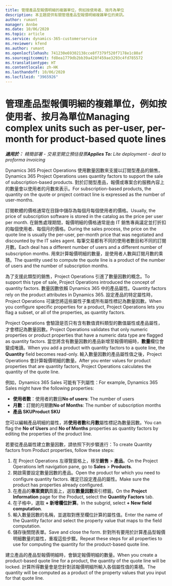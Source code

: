 ```yaml
---
title: 管理產品型報價明細的複雜單位，例如按使用者、按月為單位
description: 本主題提供有關管理產品型報價明細複雜單位的資訊。
author: rumant
manager: Annbe
ms.date: 10/06/2020
ms.topic: article
ms.service: dynamics-365-customerservice
ms.reviewer: kfend
ms.author: rumant
ms.openlocfilehash: 741230e69302138cce8f7379f520f7178e1c80af
ms.sourcegitcommit: fd8ea1779db2bb39a428f459ae3293c4fd785572
ms.translationtype: HT
ms.contentlocale: zh-HK
ms.lasthandoff: 10/06/2020
ms.locfileid: "3965926"
---
```

# <a name="managing-complex-units-such-as-per-user-per-month-for-product-based-quote-lines"></a><span data-ttu-id="31e71-103">管理產品型報價明細的複雜單位，例如按使用者、按月為單位</span><span class="sxs-lookup"><span data-stu-id="31e71-103">Managing complex units such as per-user, per-month for product-based quote lines</span></span>

<span data-ttu-id="31e71-104">_**適用於：** 精簡部署 - 交易至開立預估發票_</span><span class="sxs-lookup"><span data-stu-id="31e71-104">_**Applies To:** Lite deployment - deal to proforma invoicing_</span></span>

<span data-ttu-id="31e71-105">Dynamics 365 Project Operations 使用數量因數來支援以訂閱型產品的銷售。</span><span class="sxs-lookup"><span data-stu-id="31e71-105">Dynamics 365 Project Operations uses quantity factors to support the sale of subscription-based products.</span></span> <span data-ttu-id="31e71-106">對於訂閱型產品，報價或專案合約服務內容上的數量會以使用者的月數來表示。</span><span class="sxs-lookup"><span data-stu-id="31e71-106">For subscription-based products, the quantity on the quote or project contract line is expressed as the number of user-months.</span></span>

<span data-ttu-id="31e71-107">訂閱軟體的價格通常在目錄中儲存為每個月每個使用者的價格。</span><span class="sxs-lookup"><span data-stu-id="31e71-107">Usually, the price of subscription software is stored in the catalog as the price per user per month.</span></span> <span data-ttu-id="31e71-108">在銷售處理期間，報價明細的價格通常是由 IT 銷售專員議定並打折扣的每個使用者、每個月的價格。</span><span class="sxs-lookup"><span data-stu-id="31e71-108">During the sales process, the price on the quote line is usually the per-user, per-month price that was negotiated and discounted by the IT sales agent.</span></span> <span data-ttu-id="31e71-109">每筆交易都有不同的使用者數目和不同的訂閱月數。</span><span class="sxs-lookup"><span data-stu-id="31e71-109">Each deal has a different number of users and a different number of subscription months.</span></span> <span data-ttu-id="31e71-110">用來計算報價明細的數量，是使用者人數與訂閱月數的乘積。</span><span class="sxs-lookup"><span data-stu-id="31e71-110">The quantity used to compute the quote line is a product of the number of users and the number of subscription months.</span></span>

<span data-ttu-id="31e71-111">為了支援此類型的銷售，Project Operations 引進了數量因數的概念。</span><span class="sxs-lookup"><span data-stu-id="31e71-111">To support this type of sale, Project Operations introduced the concept of quantity factors.</span></span> <span data-ttu-id="31e71-112">數量因數依賴 Dynamics 365 中的產品屬性。</span><span class="sxs-lookup"><span data-stu-id="31e71-112">Quantity factors rely on the product attributes in Dynamics 365.</span></span> <span data-ttu-id="31e71-113">設定產品的特定屬性時，Project Operations 可讓您將這些屬性子集或所有屬性標記為數量因數。</span><span class="sxs-lookup"><span data-stu-id="31e71-113">When you configure specific properties for a product, Project Operations lets you flag a subset, or all of the properties, as quantity factors.</span></span>

<span data-ttu-id="31e71-114">Project Operations 會驗證是否只有含有數值資料類型的數值屬性或產品屬性，才會標記為數量因數。</span><span class="sxs-lookup"><span data-stu-id="31e71-114">Project Operations validates that only numeric properties or product properties that have a numeric data type are flagged as quantity factors.</span></span> <span data-ttu-id="31e71-115">當您將含有數量因數的產品新增至報價明細時，**數量**欄位會變成唯讀。</span><span class="sxs-lookup"><span data-stu-id="31e71-115">When you add a product with quantity factors to a quote line, the **Quantity** field becomes read-only.</span></span> <span data-ttu-id="31e71-116">輸入數量因數的產品屬性值之後，Project Operations 會計算報價明細的數量。</span><span class="sxs-lookup"><span data-stu-id="31e71-116">After you enter values for product properties that are quantity factors, Project Operations calculates the quantity of the quote line.</span></span>

<span data-ttu-id="31e71-117">例如，Dynamics 365 Sales 可能有下列屬性：</span><span class="sxs-lookup"><span data-stu-id="31e71-117">For example, Dynamics 365 Sales might have the following properties:</span></span>

- <span data-ttu-id="31e71-118">**使用者數**：使用者的數目</span><span class="sxs-lookup"><span data-stu-id="31e71-118">**No of users**: The number of users</span></span>
- <span data-ttu-id="31e71-119">**月數**：訂閱的月期數</span><span class="sxs-lookup"><span data-stu-id="31e71-119">**No of Months**: The number of subscription months</span></span>
- <span data-ttu-id="31e71-120">**產品 SKU**</span><span class="sxs-lookup"><span data-stu-id="31e71-120">**Product SKU**</span></span>

<span data-ttu-id="31e71-121">您可以編輯產品明細的屬性，將**使用者數**和**月數**屬性標記為數量因數。</span><span class="sxs-lookup"><span data-stu-id="31e71-121">You can flag the **No of Users** and **No of Months** properties as quantity factors by editing the properties of the product line.</span></span>

<span data-ttu-id="31e71-122">若要從產品屬性建立數量因數，請依照下列步驟進行：</span><span class="sxs-lookup"><span data-stu-id="31e71-122">To create Quantity factors from Product properties, follow these steps:</span></span>

1. <span data-ttu-id="31e71-123">在 Project Operations 左導覽窗格上，移至**銷售** > **產品**。</span><span class="sxs-lookup"><span data-stu-id="31e71-123">On the Project Operations left navigation pane, go to **Sales** > **Products**.</span></span>
2. <span data-ttu-id="31e71-124">開啟需要設定數量因數的產品。</span><span class="sxs-lookup"><span data-stu-id="31e71-124">Open the product for which you need to configure quantity factors.</span></span> <span data-ttu-id="31e71-125">確定已設定產品的屬性。</span><span class="sxs-lookup"><span data-stu-id="31e71-125">Make sure the product has properties already configured.</span></span>
3. <span data-ttu-id="31e71-126">在產品的**專案資訊**頁面上，選取**數量因數**索引標籤。</span><span class="sxs-lookup"><span data-stu-id="31e71-126">On the **Project Information** page for the Product, select the **Quantity Factors** tab.</span></span>
4. <span data-ttu-id="31e71-127">在子格中，選取 **+ 新增欄位計算**。</span><span class="sxs-lookup"><span data-stu-id="31e71-127">In the subgrid, select **+ New field computation**.</span></span>
5. <span data-ttu-id="31e71-128">輸入數量因數的名稱，並選取對應至欄位計算的屬性值。</span><span class="sxs-lookup"><span data-stu-id="31e71-128">Enter the name of the Quantity factor and select the property value that maps to the field computation.</span></span>
6. <span data-ttu-id="31e71-129">儲存後關閉表單。</span><span class="sxs-lookup"><span data-stu-id="31e71-129">Save and close the form.</span></span> <span data-ttu-id="31e71-130">針對所有要用於計算產品型報價明細數量的屬性，重複這些步驟。</span><span class="sxs-lookup"><span data-stu-id="31e71-130">Repeat these steps for all properties to use for computing the quantity for the product-based quote line.</span></span>

<span data-ttu-id="31e71-131">建立產品的產品型報價明細時，會鎖定報價明細的數量。</span><span class="sxs-lookup"><span data-stu-id="31e71-131">When you create a product-based quote line for a product, the quantity of the quote line will be locked.</span></span> <span data-ttu-id="31e71-132">計算所得數量會是您針對該報價明細所輸入各個屬性值的乘積。</span><span class="sxs-lookup"><span data-stu-id="31e71-132">The quantity will be computed as a product of the property values that you input for that quote line.</span></span>
